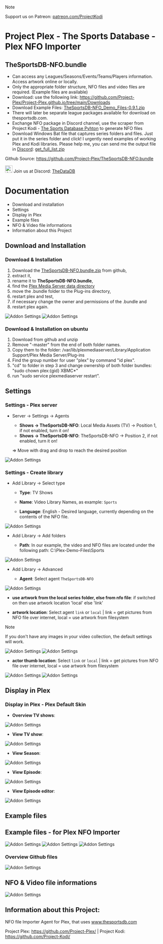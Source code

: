 
> [!NOTE]
> Support us on Patreon: <a href="https://patreon.com/ProjectKodi">patreon.com/ProjectKodi</a>

# Project Plex - The Sports Database - Plex NFO Importer
## TheSportsDB-NFO.bundle



<p align="left">
<ul>
  <li>Can access any Leagues/Seasons/Events/Teams/Players information. Access artwork online or locally.</li>
  <li>Only the appropriate folder structure, NFO files and video files are required. (Example files are available)</li>
    <li>Download: use the following link: <a href="https://github.com/Project-Plex/Project-Plex.github.io/tree/main/Downloads">https://github.com/Project-Plex/Project-Plex.github.io/tree/main/Downloads</a></li>
    <li>Download Example Files: <a href="https://github.com/Project-Plex/Project-Plex.github.io/tree/main/Downloads">TheSportsDB-NFO_Demo_Files-0.9.1.zip</a></li>
    <li>There will later be separate league packages available for download on thesportsdb.com.</li>
    <li>Exchange NFO package in Discord channel, use the scraper from Project Kodi - <a href="https://github.com/Project-Kodi">The Sports Database Pyhton</a> to generate NFO files</li>
    <li>Download Windows Bat file that captures series folders and files. Just put it in the series folder and click! I urgently need examples of working Plex and Kodi libraries. Please help me, you can send me the output file in <a href="https://discord.gg/pFvgaXV">Discord</a>: <a href="https://github.com/Project-Plex/Project-Plex.github.io/tree/main/Downloads">get_full_list.zip</a></li>
  </ul>
  </p>

Github Source: <a href="https://github.com/Project-Plex/TheSportsDB-NFO.bundle">https://github.com/Project-Plex/TheSportsDB-NFO.bundle</a>
  
<a href="https://discord.com/channels/481047912286257152/481047912286257155"><img src="https://raw.githubusercontent.com/Project-Plex/PlexSportScanner/master/Information/images/discord-logo.png" alt="Join the chat at Discord" height="24"></a> Join us at Discord: <a href="https://discord.com/channels/481047912286257152/481047912286257155">TheDataDB</a>


# Documentation

- Download and installation
- Settings
- Display in Plex
- Example files
- NFO & Video file informations
- Information about this Project 


## Download and Installation


### Download & Installation

1. Download the [TheSportsDB-NFO.bundle.zip](https://github.com/Project-Plex/Project-Plex.github.io/tree/main/Downloads) from github,
2. extract it,
3. rename it to **TheSportsDB-NFO.bundle**,
4. find the [Plex Media Server data directory](https://support.plex.tv/hc/en-us/articles/202915258-Where-is-the-Plex-Media-Server-data-directory-located)
5. move the .bundle folder to the Plug-ins directory,
6. restart plex and test,
7. if necessary change the owner and permissions of the .bundle and
8. restart plex again.

<img src="_images/winfiles01.jpg" alt="Addon Settings">

<img src="_images/winfiles02.jpg" alt="Addon Settings">

### Download & Installation on ubuntu

1. Download from github and unzip
2. Remove "-master" from the end of both folder names.
3. Copy them to the folder:  /var/lib/plexmediaserver/Library/Application Support/Plex Media Server/Plug-ins
4. Find the group number for user "plex" by command "id plex".
5. "cd" to folder in step 3 and change ownership of both folder bundles: "sudo chown plex:{gid} XBMC*"
6. run "sudo service plexmediaserver restart".


## Settings

### Settings - Plex server 


- Server -> Settings -> Agents

  - **Shows -> TheSportsDB-NFO**: Local Media Assets (TV) -> Position 1, if not enabled, turn it on!
  - **Shows -> TheSportsDB-NFO**: TheSportsDB-NFO -> Position 2, if not enabled, turn it on!

  => Move with drag and drop to reach the desired position
  
<img src="_images/plugin01.jpg" alt="Addon Settings">


### Settings - Create library 

- Add Library -> Select type

  - **Type**: TV Shows

  - **Name**: Video Library Names, as example: `Sports`

  - **Language**: English - Desired language, currently depending on the contents of the NFO file. 

<img src="_images/plugin02.jpg" alt="Addon Settings">

- Add Library -> Add folders

  - **Path**: In our example, the video and NFO files are located under the following path: C:\Plex-Demo-Files\Sports

<img src="_images/plugin03.jpg" alt="Addon Settings">


- Add Library -> Advanced

  - **Agent**: Select agent `TheSportsDB-NFO`

<img src="_images/plugin04.jpg" alt="Addon Settings">


  - **use artwork from the local series folder, else from nfo file**: if switched on then use artwork location 'local' else 'link'

  - **artwork location**: Select agent `link` or `local` | link = get pictures from NFO file over internet, local = use artwork from filesystem

> [!NOTE]
> If you don't have any images in your video collection, the default settings will work.

<img src="_images/plugin05.jpg" alt="Addon Settings">

<img src="_images/plugin06.jpg" alt="Addon Settings">

  - **actor thumb location**: Select `link` or `local` | link = get pictures from NFO file over internet, local = use artwork from filesystem

<img src="_images/plugin07.jpg" alt="Addon Settings">

<img src="_images/plugin08.jpg" alt="Addon Settings">


## Display in Plex

### Display in Plex - Plex Default Skin


  - **Overview TV shows**: 

<img src="_images/view01.jpg" alt="Addon Settings">

  - **View TV show**: 

<img src="_images/view02.jpg" alt="Addon Settings">

  - **View Season**: 

<img src="_images/view03.jpg" alt="Addon Settings">

  - **View Episode**: 

<img src="_images/view04.jpg" alt="Addon Settings">

  - **View Episode editor**: 

<img src="_images/view05.jpg" alt="Addon Settings">




## Example files

## Example files - for Plex NFO Importer

<img src="_images/winfiles03.jpg" alt="Addon Settings">

<img src="_images/winfiles04.jpg" alt="Addon Settings">

<img src="_images/winfiles05.jpg" alt="Addon Settings">

### Overview Github files

<img src="_images/github01.jpg" alt="Addon Settings">



## NFO & Video file informations

<img src="_images/nfofile01.jpg" alt="Addon Settings">








## Information about this Project:

 NFO file Importer Agent for Plex, that uses www.thesportsdb.com

 Project Plex: <a href="https://github.com/Project-Plex/">https://github.com/Project-Plex/</a> | Project Kodi: <a href="https://github.com/Project-Kodi/">https://github.com/Project-Kodi/</a>